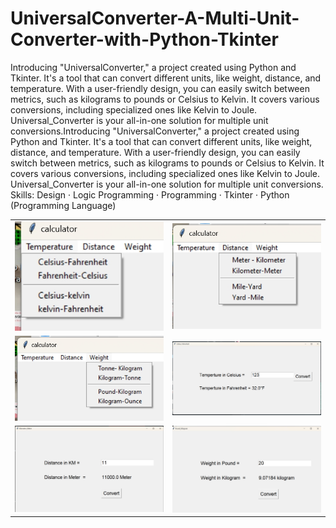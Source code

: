 # UniversalConverter-A-Multi-Unit-Converter-with-Python-Tkinter

Introducing "UniversalConverter," a project created using Python and Tkinter. It's a tool that can convert different units, like weight, distance, and temperature. With a user-friendly design, you can easily switch between metrics, such as kilograms to pounds or Celsius to Kelvin. It covers various conversions, including specialized ones like Kelvin to Joule. Universal_Converter is your all-in-one solution for multiple unit conversions.Introducing "UniversalConverter," a project created using Python and Tkinter. It's a tool that can convert different units, like weight, distance, and temperature. With a user-friendly design, you can easily switch between metrics, such as kilograms to pounds or Celsius to Kelvin. It covers various conversions, including specialized ones like Kelvin to Joule. Universal_Converter is your all-in-one solution for multiple unit conversions.
Skills: Design · Logic Programming · Programming · Tkinter · Python (Programming Language)

<table>
  <tr>
    <td><img src="https://github.com/shubhamarman13/UniversalConverter-A-Multi-Unit-Converter-with-Python-Tkinter/blob/main/OUTPUT%20IMAGE%20%20OF%20THE%20PROJECT/1.jpg" alt="Image 1" style="width:100%;"></td>
    <td><img src="https://github.com/shubhamarman13/UniversalConverter-A-Multi-Unit-Converter-with-Python-Tkinter/blob/main/OUTPUT%20IMAGE%20%20OF%20THE%20PROJECT/2.jpg" alt="Image 2" style="width:100%;"></td>
  </tr>
  <tr>
    <td><img src="https://github.com/shubhamarman13/UniversalConverter-A-Multi-Unit-Converter-with-Python-Tkinter/blob/main/OUTPUT%20IMAGE%20%20OF%20THE%20PROJECT/3.jpg" alt="Image 3" style="width:100%;"></td>
    <td><img src="https://github.com/shubhamarman13/UniversalConverter-A-Multi-Unit-Converter-with-Python-Tkinter/blob/main/OUTPUT%20IMAGE%20%20OF%20THE%20PROJECT/4.jpg" alt="Image 4" style="width:100%;"></td>
  </tr>
  <tr>
    <td><img src="https://github.com/shubhamarman13/UniversalConverter-A-Multi-Unit-Converter-with-Python-Tkinter/blob/main/OUTPUT%20IMAGE%20%20OF%20THE%20PROJECT/5.jpg" alt="Image 5" style="width:100%;"></td>
    <td><img src="https://github.com/shubhamarman13/UniversalConverter-A-Multi-Unit-Converter-with-Python-Tkinter/blob/main/OUTPUT%20IMAGE%20%20OF%20THE%20PROJECT/6.jpg" alt="Image 6" style="width:100%;"></td>
  </tr>
</table>
